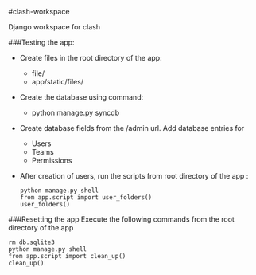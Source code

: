#clash-workspace

  Django workspace for clash

###Testing the app:

  * Create files in the root directory of the app:
      - file/
      - app/static/files/
    
  * Create the database using command:
      - python manage.py syncdb
    
  * Create database fields from the /admin url. Add database entries for
      - Users
      - Teams
      - Permissions

  * After creation of users, run the scripts from root directory of the app :
    ```
    python manage.py shell
    from app.script import user_folders()
    user_folders()
    ```

###Resetting the app
  Execute the following commands from the root directory of the app
  ```
  rm db.sqlite3
  python manage.py shell
  from app.script import clean_up()
  clean_up()
  ```
  
  
  
